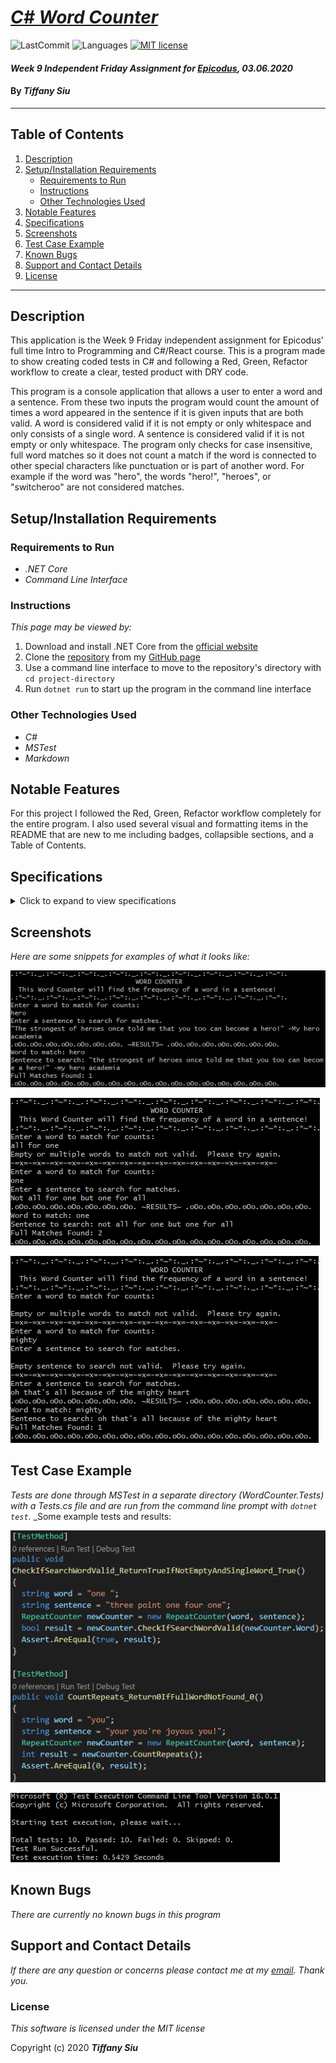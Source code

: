 # _[C# Word Counter](https://github.com/TSiu88/WordCounter-Csharp)_

![LastCommit](https://img.shields.io/github/last-commit/tsiu88/wordcounter-csharp)
![Languages](https://img.shields.io/github/languages/top/tsiu88/wordcounter-csharp)
[![MIT license](https://img.shields.io/badge/License-MIT-yellow.svg)](https://lbesson.mit-license.org/)

#### _Week 9 Independent Friday Assignment for [Epicodus](https://www.epicodus.com/), 03.06.2020_

#### By _**Tiffany Siu**_
---
## Table of Contents
1. [Description](#description)
2. [Setup/Installation Requirements](#setup/installation-requirements)
    - [Requirements to Run](#requirements-to-run)
    - [Instructions](#instructions)
    - [Other Technologies Used](#other-technologies-used)
3. [Notable Features](#notable-features)
4. [Specifications](#specifications)
5. [Screenshots](#screenshots)
6. [Test Case Example](#test-case-example)
7. [Known Bugs](#known-bugs)
8. [Support and Contact Details](#support-and-contact-details)
9. [License](#license)
---
## Description

This application is the Week 9 Friday independent assignment for Epicodus' full time Intro to Programming and C#/React course.  This is a program made to show creating coded tests in C# and following a Red, Green, Refactor workflow to create a clear, tested product with DRY code.

This program is a console application that allows a user to enter a word and a sentence.  From these two inputs the program would count the amount of times a word appeared in the sentence if it is given inputs that are both valid.  A word is considered valid if it is not empty or only whitespace and only consists of a single word.  A sentence is considered valid if it is not empty or only whitespace.  The program only checks for case insensitive, full word matches so it does not count a match if the word is connected to other special characters like punctuation or is part of another word.  For example if the word was "hero", the words "hero!", "heroes", or "switcheroo" are not considered matches.

## Setup/Installation Requirements

### Requirements to Run
* _.NET Core_
* _Command Line Interface_

### Instructions

*This page may be viewed by:*

1. Download and install .NET Core from the [official website](https://dotnet.microsoft.com/download/dotnet-core/)
2. Clone the [repository](https://github.com/TSiu88/WordCounter-Csharp.git) from my [GitHub page](https://github.com/TSiu88)
3. Use a command line interface to move to the repository's directory with `cd project-directory`
4. Run `dotnet run` to start up the program in the command line interface 

### Other Technologies Used
* _C#_
* _MSTest_
* _Markdown_

## Notable Features
For this project I followed the Red, Green, Refactor workflow completely for the entire program.  I also used several visual and formatting items in the README that are new to me including badges, collapsible sections, and a Table of Contents.

## Specifications

<details>
  <summary>Click to expand to view specifications</summary>

| Specification | Input | Output | Reason for Input Choice |
| :-------------     | :------------- | :------------- | :------------ |
| The program converts all inputs to be in lowercase for comparisons to find matches so searching for matches is case insensitive. | input word="HeLlO" | word for search="hello" | Input contains upper and lower case letters |
| The program includes all numbers and special characters as part of the word it is searching for if given for input. | input word="h3llo!" | word for search="h3llo!" | Input contains number and punctuation characters |
| The program does not count extra whitespaces as part of the word it is searching for. | input word="      white     " | word for search="white" | Input has extra whitespaces |
| The program returns an error message if the input word or sentence is empty or only contains white spaces then asks again for input. | word="", sentence="" | output="Empty or multiple words to match not valid.  Please try again." OR output="Empty sentence to search not valid.  Please try again." | Input is empty |
| The program returns an error message if the input word for searching contains multiple words. | word="hi hello" | output="Empty or multiple words to match not valid.  Please try again." | Multiple word input not allowed for search |
|The program returns a count of zero if no full word matches found (separated with spaces from other characters in the sentence, including punctuation and special characters). | word="you", sentence="your you're joyous you!" | count=0 | Input has different examples of non full word matches |
|The program searches for full word matches only (separated by spaces from other characters in the sentence, including punctuation and special characters) and returns a count of the number of times it was found. | word="hello" sentence="Hello! Hello and hello again. Hello." | count=2 | Input has a mixture of full word matches and non matches |

</details>

## Screenshots

_Here are some snippets for examples of what it looks like:_

![Snippet of example 1 with full word examples](WordCounter/img/snippet3.png)

![Snippet of example 2 with invalid search word](WordCounter/img/snippet1.png)

![Snippet of example 3 with empty entries](WordCounter/img/snippet2.png)

## Test Case Example

_Tests are done through MSTest in a separate directory (WordCounter.Tests) with a Tests.cs file and are run from the command line prompt with `dotnet test`._
_Some example tests and results:

![Snippet of an example test](WordCounter/img/tester1.png)

![Snippet of an example result](WordCounter/img/tester2.png)

## Known Bugs

_There are currently no known bugs in this program_

## Support and Contact Details

_If there are any question or concerns please contact me at my [email](mailto:tsiu88@gmail.com). Thank you._

### License

*This software is licensed under the MIT license*

Copyright (c) 2020 **_Tiffany Siu_**
